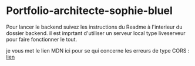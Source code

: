 # Portfolio-architecte-sophie-bluel

Pour lancer le backend suivez les instructions du Readme à l'interieur du dossier backend.
il est imprtant d'utiliser un serveur local type liveserveur pour faire fonctionner le tout.

je vous met le lien MDN ici pour se qui concerne les erreurs de type CORS :
[lien](https://developer.mozilla.org/fr/docs/Web/HTTP/CORS/Errors/CORSRequestNotHttp)
